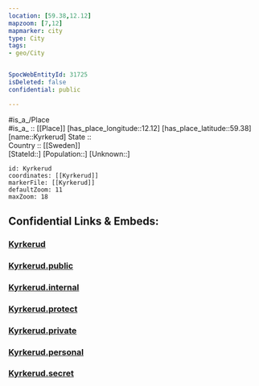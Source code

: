 ```yaml
---
location: [59.38,12.12] 
mapzoom: [7,12] 
mapmarker: city 
type: City
tags:
- geo/City


SpocWebEntityId: 31725
isDeleted: false
confidential: public

---
```

#is_a_/Place  
#is_a_ :: [[Place]] 
[has_place_longitude::12.12] 
[has_place_latitude::59.38] 
[name::Kyrkerud] 
State ::  
Country :: [[Sweden]]  
[StateId::] 
[Population::] 
[Unknown::] 


```leaflet
id: Kyrkerud
coordinates: [[Kyrkerud]] 
markerFile: [[Kyrkerud]] 
defaultZoom: 11 
maxZoom: 18
```


## Confidential Links & Embeds: 

### [Kyrkerud](/_Standards/Earth/Continent/Europe/Europe~North/Sweden/Provinces~Sweden/Värmland/City/Kyrkerud.md) 

### [Kyrkerud.public](/_public/Earth/Continent/Europe/Europe~North/Sweden/Provinces~Sweden/Värmland/City/Kyrkerud.public.md) 

### [Kyrkerud.internal](/_internal/Earth/Continent/Europe/Europe~North/Sweden/Provinces~Sweden/Värmland/City/Kyrkerud.internal.md) 

### [Kyrkerud.protect](/_protect/Earth/Continent/Europe/Europe~North/Sweden/Provinces~Sweden/Värmland/City/Kyrkerud.protect.md) 

### [Kyrkerud.private](/_private/Earth/Continent/Europe/Europe~North/Sweden/Provinces~Sweden/Värmland/City/Kyrkerud.private.md) 

### [Kyrkerud.personal](/_personal/Earth/Continent/Europe/Europe~North/Sweden/Provinces~Sweden/Värmland/City/Kyrkerud.personal.md) 

### [Kyrkerud.secret](/_secret/Earth/Continent/Europe/Europe~North/Sweden/Provinces~Sweden/Värmland/City/Kyrkerud.secret.md)

